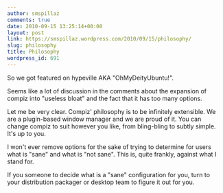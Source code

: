 ```yaml
---
author: smspillaz
comments: true
date: 2010-09-15 13:25:14+00:00
layout: post
link: https://smspillaz.wordpress.com/2010/09/15/philosophy/
slug: philosophy
title: Philosophy
wordpress_id: 691
---
```


So we got featured on hypeville AKA "OhMyDeityUbuntu!".

Seems like a lot of discussion in the comments about the expansion of compiz into "useless bloat" and the fact that it has too many options.

Let me be very clear. Compiz' philosophy is to be infinitely extensible. We are a plugin-based window manager and we are proud of it. You can change compiz to suit however you like, from bling-bling to subtly simple. It's up to you.

I won't ever remove options for the sake of trying to determine for users what is "sane" and what is "not sane". This is, quite frankly, against what I stand for.

If you someone to decide what is a "sane" configuration for you, turn to your distribution packager or desktop team to figure it out for you.
